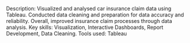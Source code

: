 Description: Visualized and analysed car insurance claim data using Tableau. Conducted data cleaning and preparation for data accuracy and reliability. Overall, improved insurance claim processes through data analysis.
Key skills: Visualization, Interactive Dashboards, Report Development, Data Cleaning.
Tools used: Tableau
